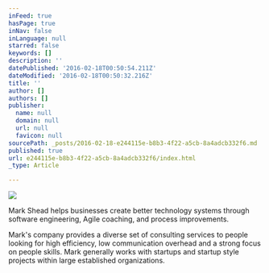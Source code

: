 ```yaml
---
inFeed: true
hasPage: true
inNav: false
inLanguage: null
starred: false
keywords: []
description: ''
datePublished: '2016-02-18T00:50:54.211Z'
dateModified: '2016-02-18T00:50:32.216Z'
title: ''
author: []
authors: []
publisher:
  name: null
  domain: null
  url: null
  favicon: null
sourcePath: _posts/2016-02-18-e244115e-b8b3-4f22-a5cb-8a4adcb332f6.md
published: true
url: e244115e-b8b3-4f22-a5cb-8a4adcb332f6/index.html
_type: Article

---
```

![](https://the-grid-user-content.s3-us-west-2.amazonaws.com/57cb88ac-f7e3-4fc3-808c-6c531d7276ca.jpg)

Mark Shead helps businesses create better technology systems through software engineering, Agile coaching, and process improvements.

Mark's company provides a diverse set of consulting services to people looking for high efficiency, low communication overhead and a strong focus on people skills. Mark generally works with startups and startup style projects within large established organizations.